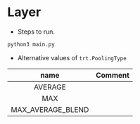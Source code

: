 # Layer

+ Steps to run.

```bash
python3 main.py
```

+ Alternative values of `trt.PoolingType`

| name |                 Comment                 |
| :----------------: | :----------------------------------: |
|      AVERAGE       |                             |
|        MAX         |                            |
| MAX_AVERAGE_BLEND  |  |
